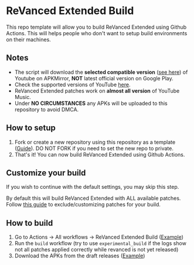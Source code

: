# ReVanced Extended Build
This repo template will allow you to build ReVanced Extended using Github Actions. This will helps people who don't want to setup build environments on their machines.

## Notes
- The script will download the **selected compatible version** ([see here](versions.json)) of Youtube on APKMirror, **NOT** latest official version on Google Play.
- Check the supported versions of YouTube [here](https://github.com/inotia00/revanced-patches/tree/revanced-extended#-json-format).
- ReVanced Extended patches work on **almost all version** of YouTube Music.
- Under **NO CIRCUMSTANCES** any APKs will be uploaded to this repository to avoid DMCA.

## How to setup
1. Fork or create a new repository using this repository as a template ([Guide](https://docs.github.com/en/repositories/creating-and-managing-repositories/creating-a-repository-from-a-template)). DO NOT FORK if you need to set the new repo to private.
2. That's it! You can now build ReVanced Extended using Github Actions.

## Customize your build
If you wish to continue with the default settings, you may skip this step.

By default this will build ReVanced Extended with ALL available patches. Follow [this guide](PATCHES_GUIDE.md) to exclude/customizing patches for your build.

## How to build
1. Go to Actions -> All workflows -> ReVanced Extended Build ([Example](images/workflow_run.png))
2. Run the `build` workflow (try to use `experimental_build` if the logs show not all patches applied correctly while revanced is not yet released)
3. Download the APKs from the draft releases ([Example](images/build_release.png))
